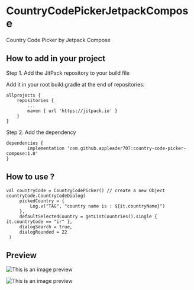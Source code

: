 # CountryCodePickerJetpackCompose

Country Code Picker by Jetpack Compose

<h2>How to add in your project</h2>

Step 1. Add the JitPack repository to your build file

Add it in your root build.gradle at the end of repositories:

	allprojects {
		repositories {
			...
			maven { url 'https://jitpack.io' }
		}
	}

Step 2. Add the dependency

	dependencies {
	        implementation 'com.github.appleader707:country-code-picker-compose:1.0'
	}
  
<h2>How to use ?</h2>

    val countryCode = CountryCodePicker() // create a new Object
    countryCode.CountryCodeDialog(
         pickedCountry = {
             Log.v("TAG", "country name is : ${it.countryName}")
         },
         defaultSelectedCountry = getListCountries().single { it.countryCode == "ir" },
         dialogSearch = true,
         dialogRounded = 22
     )
     
<h2>Preview</h2>

![This is an image preview](https://github.com/appleader707/country-code-picker-compose/blob/master/images/preview1.jpg)

![This is an image preview](https://github.com/appleader707/country-code-picker-compose/blob/master/images/preview2.jpg)




